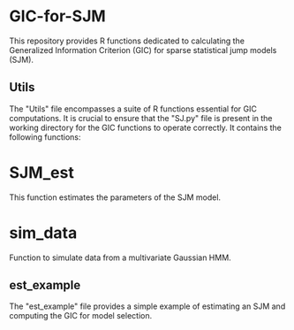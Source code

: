 # GIC-for-SJM
This repository provides R functions dedicated to calculating the Generalized Information Criterion (GIC) for sparse statistical jump models (SJM). 

## Utils
The "Utils" file encompasses a suite of R functions essential for GIC computations. It is crucial to ensure that the "SJ.py" file is present in the working directory for the GIC functions to operate correctly. It contains the following functions:

# SJM_est 
This function estimates the parameters of the SJM model.

# sim_data
Function to simulate data from a multivariate Gaussian HMM.

## est_example
The "est_example" file provides a simple example of estimating an SJM and computing the GIC for model selection.